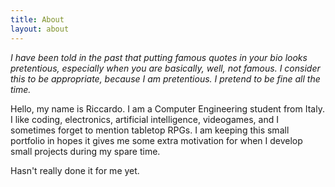 ```yaml
---
title: About
layout: about
---
```

*I have been told in the past that putting famous quotes in your bio looks
pretentious, especially when you are basically, well, not famous. I consider
this to be appropriate, because I am pretentious. I pretend to be fine all
the time.*

Hello, my name is Riccardo. I am a Computer Engineering student from Italy. I
like coding, electronics, artificial intelligence, videogames, and I sometimes
forget to mention tabletop RPGs. I am keeping this small portfolio in hopes it
gives me some extra motivation for when I develop small projects during my spare
time.

Hasn't really done it for me yet.
